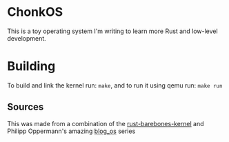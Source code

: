 # ChonkOS
This is a toy operating system I'm writing to learn more Rust and low-level development.

# Building

To build and link the kernel run: `make`, and to run it using qemu run: `make run`

## Sources
This was made from a combination of the [rust-barebones-kernel](https://github.com/thepowersgang/rust-barebones-kernel) and Philipp Oppermann's amazing [blog_os](https://github.com/phil-opp/blog_os) series
